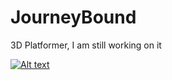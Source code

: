 # JourneyBound
3D Platformer, I am still working on it

[![Alt text](https://img.youtube.com/vi/-JFNE8YmtN4/0.jpg)](https://www.youtube.com/watch?v=-JFNE8YmtN4I)
